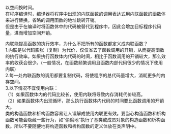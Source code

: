 以空间换时间。  
在程序编译时，编译器将程序中出现的内联函数的调用表达式用内联函数的函数体来进行替换。省略的调用函数的地址跳转开销。    
但是由于在编译时将函数休中的代码被替代到程序中，因此会增加目标程序代码量，进而增加空间开销。  

内联能提高函数的执行效率，为什么不把所有的函数都定义成内联函数？   
1.内联是以代码膨胀（复制）为代价，仅仅省去了函数调用的开销，从而提高函数的执行效率。如果执行函数体内代码的时间，相比于函数调用的开销较大，那么效率的收获会很少。(一般情况，在函数频繁调用且函数内部代码很少的情况下使用内联)   
2.每一处内联函数的调用都要复制代码，将使程序的总代码量增大，消耗更多的内存空间。   
3.以下情况不宜使用内联：   
（1）如果函数体内的代码比较长，使用内联将导致内存消耗代价较高。   
（2）如果函数体内出现循环，那么执行函数体内代码的时间要比函数调用的开销大。   
类的构造函数和析构函数容易让人误解成使用内联更有效。要当心构造函数和析构   
函数可能会隐藏一些行为，如“偷偷地”执行了基类或成员对象的构造函数和析构函数。所以不要随便地将构造函数和析构函数的定义体放在类声明中。   
